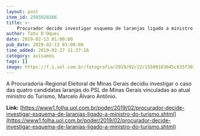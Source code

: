 ```yaml
---
layout: post
item_id: 2505020386
title: >-
    Procurador decide investigar esquema de laranjas ligado a ministro do Turismo
author: Tatu D'Oquei
date: 2019-02-13 01:00:00
pub_date: 2019-02-13 01:00:00
time_added: 2019-02-27 11:27:16
category: avisamos
tags: []
image: https://f.i.uol.com.br/fotografia/2019/02/12/15500163045c635f30163d6_1550016304_3x2_rt.jpg
---
```


A Procuradoria-Regional Eleitoral de Minas Gerais decidiu investigar o caso das quatro candidatas laranjas do PSL de Minas Gerais vinculadas ao atual ministro do Turismo, Marcelo Álvaro Antônio.

**Link:** [https://www1.folha.uol.com.br/poder/2019/02/procurador-decide-investigar-esquema-de-laranjas-ligado-a-ministro-do-turismo.shtml](https://www1.folha.uol.com.br/poder/2019/02/procurador-decide-investigar-esquema-de-laranjas-ligado-a-ministro-do-turismo.shtml)

